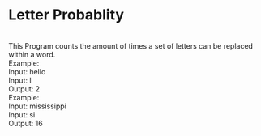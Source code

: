 <h1>Letter Probablity</h1>
<hl>
<br>
This Program counts the amount of times a set of letters can be replaced within a word.
<br>
Example:<br>
Input: hello<br>
Input: l<br>
Output: 2<br>
<hl>
Example:<br>
Input: mississippi<br>
Input: si<br>
Output: 16<br>